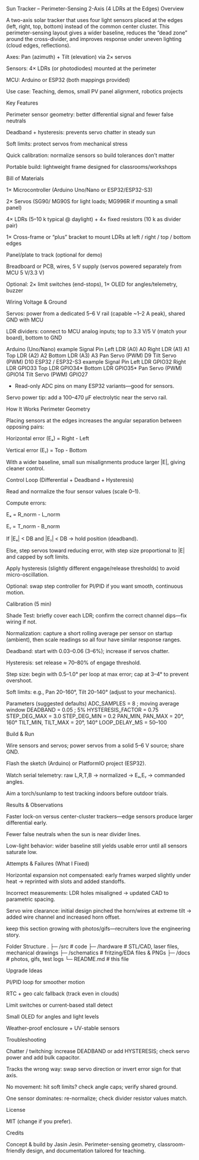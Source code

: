 Sun Tracker – Perimeter-Sensing 2-Axis (4 LDRs at the Edges)
Overview

A two-axis solar tracker that uses four light sensors placed at the edges (left, right, top, bottom) instead of the common center cluster. This perimeter-sensing layout gives a wider baseline, reduces the “dead zone” around the cross-divider, and improves response under uneven lighting (cloud edges, reflections).

Axes: Pan (azimuth) + Tilt (elevation) via 2× servos

Sensors: 4× LDRs (or photodiodes) mounted at the perimeter

MCU: Arduino or ESP32 (both mappings provided)

Use case: Teaching, demos, small PV panel alignment, robotics projects

Key Features

Perimeter sensor geometry: better differential signal and fewer false neutrals

Deadband + hysteresis: prevents servo chatter in steady sun

Soft limits: protect servos from mechanical stress

Quick calibration: normalize sensors so build tolerances don’t matter

Portable build: lightweight frame designed for classrooms/workshops

Bill of Materials

1× Microcontroller (Arduino Uno/Nano or ESP32/ESP32-S3)

2× Servos (SG90/ MG90S for light loads; MG996R if mounting a small panel)

4× LDRs (5–10 k typical @ daylight) + 4× fixed resistors (10 k as divider pair)

1× Cross-frame or “plus” bracket to mount LDRs at left / right / top / bottom edges

Panel/plate to track (optional for demo)

Breadboard or PCB, wires, 5 V supply (servos powered separately from MCU 5 V/3.3 V)

Optional: 2× limit switches (end-stops), 1× OLED for angles/telemetry, buzzer

Wiring
Voltage & Ground

Servos: power from a dedicated 5–6 V rail (capable ~1–2 A peak), shared GND with MCU

LDR dividers: connect to MCU analog inputs; top to 3.3 V/5 V (match your board), bottom to GND

Arduino (Uno/Nano) example
Signal	Pin
Left LDR (A0)	A0
Right LDR (A1)	A1
Top LDR (A2)	A2
Bottom LDR (A3)	A3
Pan Servo (PWM)	D9
Tilt Servo (PWM)	D10
ESP32 / ESP32-S3 example
Signal	Pin
Left LDR	GPIO32
Right LDR	GPIO33
Top LDR	GPIO34*
Bottom LDR	GPIO35*
Pan Servo (PWM)	GPIO14
Tilt Servo (PWM)	GPIO27

* Read-only ADC pins on many ESP32 variants—good for sensors.

Servo power tip: add a 100–470 µF electrolytic near the servo rail.

How It Works
Perimeter Geometry

Placing sensors at the edges increases the angular separation between opposing pairs:

Horizontal error (Eₓ) = Right - Left

Vertical error (Eᵧ) = Top - Bottom

With a wider baseline, small sun misalignments produce larger |E|, giving cleaner control.

Control Loop (Differential + Deadband + Hysteresis)

Read and normalize the four sensor values (scale 0–1).

Compute errors:

Eₓ = R_norm - L_norm

Eᵧ = T_norm - B_norm

If |Eₓ| < DB and |Eᵧ| < DB → hold position (deadband).

Else, step servos toward reducing error, with step size proportional to |E| and capped by soft limits.

Apply hysteresis (slightly different engage/release thresholds) to avoid micro-oscillation.

Optional: swap step controller for PI/PID if you want smooth, continuous motion.

Calibration (5 min)

Shade Test: briefly cover each LDR; confirm the correct channel dips—fix wiring if not.

Normalization: capture a short rolling average per sensor on startup (ambient), then scale readings so all four have similar response ranges.

Deadband: start with 0.03–0.06 (3–6%); increase if servos chatter.

Hysteresis: set release ≈ 70–80% of engage threshold.

Step size: begin with 0.5–1.0° per loop at max error; cap at 3–4° to prevent overshoot.

Soft limits: e.g., Pan 20–160°, Tilt 20–140° (adjust to your mechanics).

Parameters (suggested defaults)
ADC_SAMPLES        = 8            ; moving average window
DEADBAND           = 0.05         ; 5%
HYSTERESIS_FACTOR  = 0.75
STEP_DEG_MAX       = 3.0
STEP_DEG_MIN       = 0.2
PAN_MIN, PAN_MAX   = 20°, 160°
TILT_MIN, TILT_MAX = 20°, 140°
LOOP_DELAY_MS      = 50–100

Build & Run

Wire sensors and servos; power servos from a solid 5–6 V source; share GND.

Flash the sketch (Arduino) or PlatformIO project (ESP32).

Watch serial telemetry: raw L,R,T,B → normalized → Eₓ,Eᵧ → commanded angles.

Aim a torch/sunlamp to test tracking indoors before outdoor trials.

Results & Observations

Faster lock-on versus center-cluster trackers—edge sensors produce larger differential early.

Fewer false neutrals when the sun is near divider lines.

Low-light behavior: wider baseline still yields usable error until all sensors saturate low.

Attempts & Failures (What I Fixed)

Horizontal expansion not compensated: early frames warped slightly under heat → reprinted with slots and added standoffs.

Incorrect measurements: LDR holes misaligned → updated CAD to parametric spacing.

Servo wire clearance: initial design pinched the horn/wires at extreme tilt → added wire channel and increased horn offset.

keep this section growing with photos/gifs—recruiters love the engineering story.

Folder Structure
.
├─ /src                 # code
├─ /hardware            # STL/CAD, laser files, mechanical drawings
├─ /schematics          # fritzing/EDA files & PNGs
├─ /docs                # photos, gifs, test logs
└─ README.md            # this file

Upgrade Ideas

PI/PID loop for smoother motion

RTC + geo calc fallback (track even in clouds)

Limit switches or current-based stall detect

Small OLED for angles and light levels

Weather-proof enclosure + UV-stable sensors

Troubleshooting

Chatter / twitching: increase DEADBAND or add HYSTERESIS; check servo power and add bulk capacitor.

Tracks the wrong way: swap servo direction or invert error sign for that axis.

No movement: hit soft limits? check angle caps; verify shared ground.

One sensor dominates: re-normalize; check divider resistor values match.

License

MIT (change if you prefer).

Credits

Concept & build by Jasin Jesin. Perimeter-sensing geometry, classroom-friendly design, and documentation tailored for teaching.
